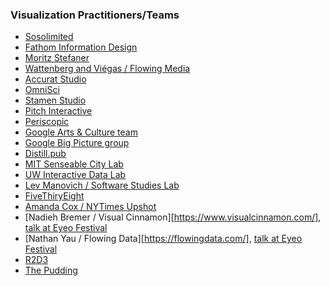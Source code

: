 ### Visualization Practitioners/Teams

- [Sosolimited](https://www.sosolimited.com/)
- [Fathom Information Design](https://fathom.info/)
- [Moritz Stefaner](http://truth-and-beauty.net/)
- [Wattenberg and Viégas / Flowing Media](http://flowingmedia.com/)
- [Accurat Studio](https://www.accurat.it/)
- [OmniSci](https://www.omnisci.com/demos)
- [Stamen Studio](https://stamen.com/)
- [Pitch Interactive](https://pitchinteractive.com/)
- [Periscopic](http://periscopic.com/)
- [Google Arts & Culture team](https://experiments.withgoogle.com/collection/arts-culture)
- [Google Big Picture group](https://research.google.com/bigpicture/)
- [Distill.pub](https://distill.pub/)
- [MIT Senseable City Lab](http://senseable.mit.edu/)
- [UW Interactive Data Lab](http://idl.cs.washington.edu/)
- [Lev Manovich / Software Studies Lab](http://lab.softwarestudies.com/p/research_14.html)
- [FiveThiryEight](https://fivethirtyeight.com/)
- [Amanda Cox / NYTimes Upshot](https://www.nytimes.com/section/upshot)
- [Nadieh Bremer / Visual Cinnamon][https://www.visualcinnamon.com/], [talk at Eyeo Festival](https://vimeo.com/354276689)
- [Nathan Yau / Flowing Data][https://flowingdata.com/], [talk at Eyeo Festival](https://vimeo.com/354276730)
- [R2D3](http://www.r2d3.us/)
- [The Pudding](https://pudding.cool/)

